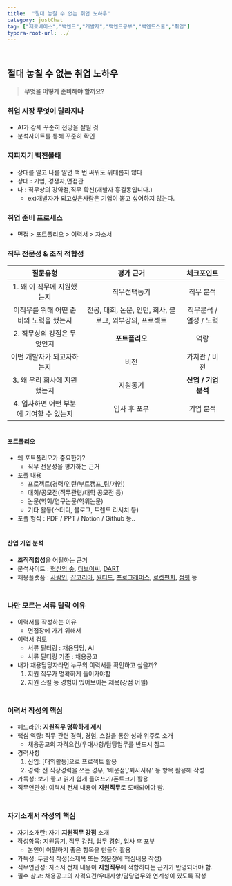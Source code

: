 ```yaml
---
title:  "절대 놓칠 수 없는 취업 노하우"
category: justChat
tag: ["제로베이스","백엔드","개발자","백엔드공부","백엔드스쿨","취업"]
typora-root-url: ../
---
```




## <br>절대 놓칠 수 없는 취업 노하우

> **무엇을 어떻게 준비해야 할까요?**



### 취업 시장 무엇이 달라지나

- AI가 강세 꾸준히 전망을 살필 것
- 분석사이트를 통해 꾸준히 확인



### 지피지기 백전불태

- 상대를 알고 나를 알면 백 번 싸워도 위태롭지 않다
- 상대 : 기업, 경쟁자,면접관
- 나 : 직무상의 강약점,직무 확신(개발자 홍길동입니다.)
  - ex)개발자가 되고싶은사람은 기업이 뽑고 싶어하지 않는다.



### 취업 준비 프로세스

- 면접 > 포트폴리오 > 이력서 > 자소서



### 직무 전문성 & 조직 적합성

|                 질문유형                 |                        평가 근거                         |       체크포인트       |
| :--------------------------------------: | :------------------------------------------------------: | :--------------------: |
|        1. 왜 이 직무에 지원했는지        |                       직무선택동기                       |       직무 분석        |
| 이직무를 위해 어떤 준비와 노력을 했는지  | 전공, 대회, 논문, 인턴, 회사, 블로그, 외부강의, 프로젝트 | 직무분석 / 열정 / 노력 |
|       2. 직무상의 강점은 무엇인지        |                      **포트폴리오**                      |          역량          |
|        어떤 개발자가 되고자하는지        |                           비전                           |     가치관 / 비전      |
|       3. 왜 우리 회사에 지원했는지       |                         지원동기                         |  **산업 / 기업 분석**  |
| 4. 입사하면 어떤 부분에 기여할 수 있는지 |                       입사 후 포부                       |       기업 분석        |

#### <br>포트폴리오

- 왜 포트폴리오가 중요한가?
  - 직무 전문성을 평가하는 근거
- 포폴 내용
  - 프로젝트(경력/인턴/부트캠프_팀/개인)
  - 대회/공모전(직무관련/대학 공모전 등)
  - 논문(학회/연구논문/학위논문)
  - 기타 활동(스터디, 블로그, 트렌드 리서치 등)
- 포폴 형식 : PDF / PPT / Notion / Github 등..

#### <br>산업 기업 분석

- **조직적합성**을 어필하는 근거
- 분석사이트 : [혁신의 숲](https://www.innoforest.co.kr/), [더브이씨](https://thevc.kr/), [DART](https://dart.fss.or.kr/)
- 채용플랫폼 : [사람인](https://www.saramin.co.kr/), [잡코리아](https://www.jobkorea.co.kr/), [원티드](https://www.wanted.co.kr/), [프로그래머스](https://career.programmers.co.kr/job), [로켓펀치](https://www.rocketpunch.com/), [점핏](https://www.jumpit.co.kr/) 등

### <br>나만 모르는 서류 탈락 이유

- 이력서를 작성하는 이유
  - 면접장에 가기 위해서
- 이력서 검토
  - 서류 필터링 : 채용담당, AI
  - 서류 필터링 기준 : 채용공고
- 내가 채용담당자라면 누구의 이력서를 확인하고 싶을까?
  1. 지원 직무가 명확하게 들어가야함
  2. 지원 스킬 등 경험이 있어보이는 제목(강점 어필)

### <br>이력서 작성의 핵심

- 헤드라인: **지원직무 명확하게 제시**
- 핵심 역량: 직무 관련 경력, 경험, 스킬을 통한 성과 위주로 소개
  - 채용공고의 자격요건/우대사항/담당업무를 반드시 참고
- 경력사항
  1. 신입: [대외활동]으로 프로젝트 활용
  2. 경력: 전 직장경력을 쓰는 경우, '배운점','퇴사사유' 등 항목 활용해 작성
- 가독성: 보기 좋고 읽기 쉽게 들여쓰기/폰트크기 활용
- 직무연관성: 이력서 전체 내용이 **지원직무**로 도배되어야 함.

### <br>자기소개서 작성의 핵심

- 자기소개란: 자기 **지원직무 강점** 소개
- 작성항목: 지원동기, 직무 강점, 업무 경험, 입사 후 포부
  - 본인이 어필하기 좋은 항목을 만들어 활용
- 가독성: 두괄식 작성(소제목 또는 첫문장에 핵심내용 작성)
- 직무연관성: 자소서 전체 내용이 **지원직무**에 적합하다는 근거가 반영되어야 함.
- 필수 참고: 채용공고의 자격요건/우대사항/담당업무와 연계성이 있도록 작성

